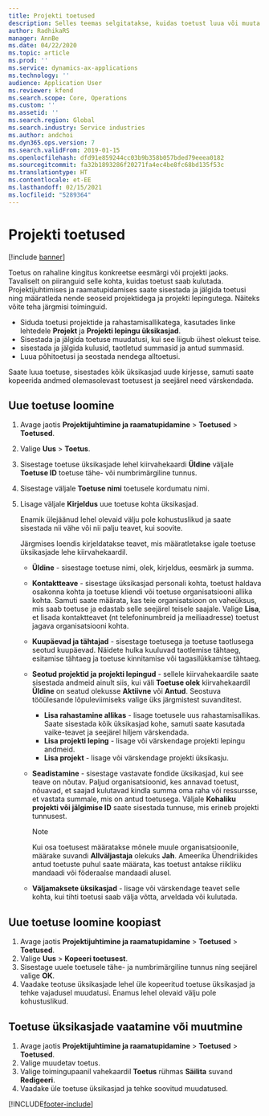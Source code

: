```yaml
---
title: Projekti toetused
description: Selles teemas selgitatakse, kuidas toetust luua või muuta.
author: RadhikaRS
manager: AnnBe
ms.date: 04/22/2020
ms.topic: article
ms.prod: ''
ms.service: dynamics-ax-applications
ms.technology: ''
audience: Application User
ms.reviewer: kfend
ms.search.scope: Core, Operations
ms.custom: ''
ms.assetid: ''
ms.search.region: Global
ms.search.industry: Service industries
ms.author: andchoi
ms.dyn365.ops.version: 7
ms.search.validFrom: 2019-01-15
ms.openlocfilehash: dfd91e859244cc03b9b358b057bded79eeea0182
ms.sourcegitcommit: fa32b1893286f20271fa4ec4be8fc68bd135f53c
ms.translationtype: HT
ms.contentlocale: et-EE
ms.lasthandoff: 02/15/2021
ms.locfileid: "5289364"
---
```

# <a name="project-grants"></a>Projekti toetused

[!include [banner](../includes/banner.md)]

Toetus on rahaline kingitus konkreetse eesmärgi või projekti jaoks. Tavaliselt on piiranguid selle kohta, kuidas toetust saab kulutada. Projektijuhtimises ja raamatupidamises saate sisestada ja jälgida toetusi ning määratleda nende seoseid projektidega ja projekti lepingutega. Näiteks võite teha järgmisi toiminguid.

- Siduda toetusi projektide ja rahastamisallikatega, kasutades linke lehtedele **Projekt** ja **Projekti lepingu üksikasjad**.
- Sisestada ja jälgida toetuse muudatusi, kui see liigub ühest olekust teise.
- sisestada ja jälgida kulusid, taotletud summasid ja antud summasid.
- Luua põhitoetusi ja seostada nendega alltoetusi.

Saate luua toetuse, sisestades kõik üksikasjad uude kirjesse, samuti saate kopeerida andmed olemasolevast toetusest ja seejärel need värskendada.

## <a name="create-a-new-grant"></a>Uue toetuse loomine

1. Avage jaotis **Projektijuhtimine ja raamatupidamine** \> **Toetused** \> **Toetused**.
2. Valige **Uus** \> **Toetus**.
3. Sisestage toetuse üksikasjade lehel kiirvahekaardi **Üldine** väljale **Toetuse ID** toetuse tähe- või numbrimärgiline tunnus.
4. Sisestage väljale **Toetuse nimi** toetusele kordumatu nimi.
5. Lisage väljale **Kirjeldus** uue toetuse kohta üksikasjad.

    Enamik ülejäänud lehel olevaid välju pole kohustuslikud ja saate sisestada nii vähe või nii palju teavet, kui soovite.

    Järgmises loendis kirjeldatakse teavet, mis määratletakse igale toetuse üksikasjade lehe kiirvahekaardil.

    - **Üldine** - sisestage toetuse nimi, olek, kirjeldus, eesmärk ja summa.
    - **Kontaktteave** - sisestage üksikasjad personali kohta, toetust haldava osakonna kohta ja toetuse kliendi või toetuse organisatsiooni allika kohta. Samuti saate määrata, kas teie organisatsioon on vaheüksus, mis saab toetuse ja edastab selle seejärel teisele saajale. Valige **Lisa**, et lisada kontaktteavet (nt telefoninumbreid ja meiliaadresse) toetust jagava organisatsiooni kohta.
    - **Kuupäevad ja tähtajad** - sisestage toetusega ja toetuse taotlusega seotud kuupäevad. Näidete hulka kuuluvad taotlemise tähtaeg, esitamise tähtaeg ja toetuse kinnitamise või tagasilükkamise tähtaeg.
    - **Seotud projektid ja projekti lepingud** - sellele kiirvahekaardile saate sisestada andmeid ainult siis, kui väli **Toetuse olek** kiirvahekaardil **Üldine** on seatud olekusse **Aktiivne** või **Antud**. Seostuva tööülesande lõpuleviimiseks valige üks järgmistest suvanditest.

        - **Lisa rahastamine allikas** - lisage toetusele uus rahastamisallikas. Saate sisestada kõik üksikasjad kohe, samuti saate kasutada vaike-teavet ja seejärel hiljem värskendada.
        - **Lisa projekti leping** - lisage või värskendage projekti lepingu andmeid.
        - **Lisa projekt** - lisage või värskendage projekti üksikasju.

    - **Seadistamine** - sisestage vastavate fondide üksikasjad, kui see teave on nõutav. Paljud organisatsioonid, kes annavad toetust, nõuavad, et saajad kulutavad kindla summa oma raha või ressursse, et vastata summale, mis on antud toetusega. Väljale **Kohaliku projekti või jälgimise ID** saate sisestada tunnuse, mis erineb projekti tunnusest.

        > [!NOTE]
        > Kui osa toetusest määratakse mõnele muule organisatsioonile, määrake suvandi **Allväljastaja** olekuks **Jah**. Ameerika Ühendriikides antud toetuste puhul saate määrata, kas toetust antakse riikliku mandaadi või föderaalse mandaadi alusel.

    - **Väljamaksete üksikasjad** - lisage või värskendage teavet selle kohta, kui tihti toetusi saab välja võtta, arveldada või kulutada.

## <a name="create-a-new-grant-from-a-copy"></a>Uue toetuse loomine koopiast

1. Avage jaotis **Projektijuhtimine ja raamatupidamine** \> **Toetused** \> **Toetused**.
2. Valige **Uus** \> **Kopeeri toetusest**.
3. Sisestage uuele toetusele tähe- ja numbrimärgiline tunnus ning seejärel valige **OK**.
4. Vaadake teotuse üksikasjade lehel üle kopeeritud toetuse üksikasjad ja tehke vajadusel muudatusi. Enamus lehel olevaid välju pole kohustuslikud.

## <a name="view-or-modify-grant-details"></a>Toetuse üksikasjade vaatamine või muutmine

1. Avage jaotis **Projektijuhtimine ja raamatupidamine** \> **Toetused** \> **Toetused**.
2. Valige muudetav toetus.
3. Valige toimingupaanil vahekaardil **Toetus** rühmas **Säilita** suvand **Redigeeri**.
4. Vaadake üle toetuse üksikasjad ja tehke soovitud muudatused.


[!INCLUDE[footer-include](../includes/footer-banner.md)]